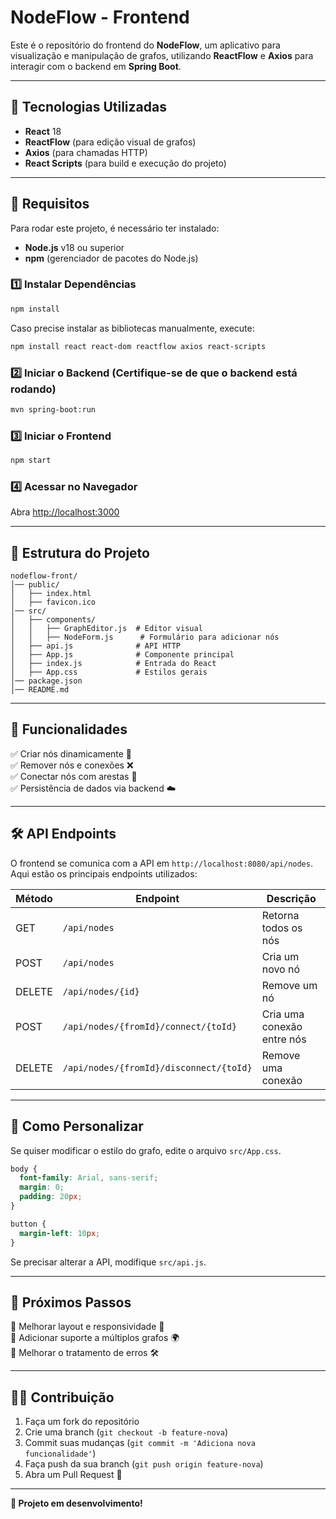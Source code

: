 # NodeFlow - Frontend

Este é o repositório do frontend do **NodeFlow**, um aplicativo para visualização e manipulação de grafos, utilizando **ReactFlow** e **Axios** para interagir com o backend em **Spring Boot**.

---

## **📌 Tecnologias Utilizadas**
- **React** 18
- **ReactFlow** (para edição visual de grafos)
- **Axios** (para chamadas HTTP)
- **React Scripts** (para build e execução do projeto)

---

## **📌 Requisitos**
Para rodar este projeto, é necessário ter instalado:
- **Node.js** v18 ou superior
- **npm** (gerenciador de pacotes do Node.js)

### **1️⃣ Instalar Dependências**
```sh
npm install
```

Caso precise instalar as bibliotecas manualmente, execute:
```sh
npm install react react-dom reactflow axios react-scripts
```

### **2️⃣ Iniciar o Backend** (Certifique-se de que o backend está rodando)
```sh
mvn spring-boot:run
```

### **3️⃣ Iniciar o Frontend**
```sh
npm start
```

### **4️⃣ Acessar no Navegador**
Abra [http://localhost:3000](http://localhost:3000)

---

## **📂 Estrutura do Projeto**
```
nodeflow-front/
│── public/
│   ├── index.html
│   ├── favicon.ico
│── src/
│   ├── components/
│   │   ├── GraphEditor.js  # Editor visual
│   │   ├── NodeForm.js      # Formulário para adicionar nós
│   ├── api.js              # API HTTP
│   ├── App.js              # Componente principal
│   ├── index.js            # Entrada do React
│   ├── App.css             # Estilos gerais
│── package.json
│── README.md
```

---

## **📌 Funcionalidades**
✅ Criar nós dinamicamente 🔵  
✅ Remover nós e conexões ❌  
✅ Conectar nós com arestas 🔗  
✅ Persistência de dados via backend ☁️  

---

## **🛠 API Endpoints**
O frontend se comunica com a API em `http://localhost:8080/api/nodes`. Aqui estão os principais endpoints utilizados:

| Método | Endpoint | Descrição |
|--------|---------|------------|
| GET | `/api/nodes` | Retorna todos os nós |
| POST | `/api/nodes` | Cria um novo nó |
| DELETE | `/api/nodes/{id}` | Remove um nó |
| POST | `/api/nodes/{fromId}/connect/{toId}` | Cria uma conexão entre nós |
| DELETE | `/api/nodes/{fromId}/disconnect/{toId}` | Remove uma conexão |

---

## **📌 Como Personalizar**
Se quiser modificar o estilo do grafo, edite o arquivo `src/App.css`.
```css
body {
  font-family: Arial, sans-serif;
  margin: 0;
  padding: 20px;
}

button {
  margin-left: 10px;
}
```

Se precisar alterar a API, modifique `src/api.js`.

---

## **🚀 Próximos Passos**
🔹 Melhorar layout e responsividade 📱  
🔹 Adicionar suporte a múltiplos grafos 🌍  
🔹 Melhorar o tratamento de erros 🛠️  

---

## **👨‍💻 Contribuição**
1. Faça um fork do repositório
2. Crie uma branch (`git checkout -b feature-nova`)
3. Commit suas mudanças (`git commit -m 'Adiciona nova funcionalidade'`)
4. Faça push da sua branch (`git push origin feature-nova`)
5. Abra um Pull Request 🚀

---

**🚀 Projeto em desenvolvimento!**

